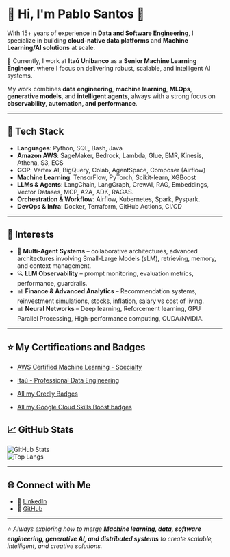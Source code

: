 # 👋 Hi, I'm Pablo Santos 👋

With 15+ years of experience in **Data and Software Engineering**, I specialize in building **cloud-native data platforms** and **Machine Learning/AI solutions** at scale. 

🚀 Currently, I work at **Itaú Unibanco** as a **Senior Machine Learning Engineer**, where I focus on delivering robust, scalable, and intelligent AI systems.  

My work combines **data engineering**, **machine learning**, **MLOps**, **generative models**, and **intelligent agents**, always with a strong focus on **observability, automation, and performance**.  

---

## 🔧 Tech Stack  

- **Languages**: Python, SQL, Bash, Java  
- **Amazon AWS**: SageMaker, Bedrock, Lambda, Glue, EMR, Kinesis, Athena, S3, ECS  
- **GCP**: Vertex AI, BigQuery, Colab, AgentSpace, Composer (Airflow)  
- **Machine Learning**: TensorFlow, PyTorch, Scikit-learn, XGBoost  
- **LLMs & Agents**: LangChain, LangGraph, CrewAI, RAG, Embeddings, Vector Datases, MCP, A2A, ADK, RAGAS. 
- **Orchestration & Workflow**: Airflow, Kubernetes, Spark, Pyspark. 
- **DevOps & Infra**: Docker, Terraform, GitHub Actions, CI/CD  

---

## 📌 Interests  

- 🤖 **Multi-Agent Systems** – collaborative architectures, advanced architectures involving Small-Large Models (sLM), retrieving, memory, and context management.
- 🔍 **LLM Observability** – prompt monitoring, evaluation metrics, performance, guardrails. 
- 📊 **Finance & Advanced Analytics** – Recommendation systems, reinvestment simulations, stocks, inflation, salary vs cost of living.
- 📊 **Neural Networks** – Deep learning, Reforcement learning, GPU Parallel Processing, High-performance computing, CUDA/NVIDIA. 

---

## ⭐️ My Certifications and Badges

- [AWS Certified Machine Learning - Specialty](https://www.credly.com/badges/2bcedd71-0b4f-47b1-b2c4-1b7d26d76924)
- [Itaú - Professional Data Engineering](https://www.credly.com/badges/83e79fa7-ddf8-4307-a3eb-1380a954e03a)

- [All my Credly Badges](https://www.credly.com/users/pablosls/badges#credly)
- [All my Google Cloud Skills Boost badges](https://www.cloudskillsboost.google/public_profiles/75202415-fbc9-43c5-985e-cfda12cb99ec)

## 📈 GitHub Stats  

![GitHub Stats](https://github-readme-stats.vercel.app/api?username=pablosls&show_icons=true&theme=tokyonight)  
![Top Langs](https://github-readme-stats.vercel.app/api/top-langs/?username=pablosls&layout=compact&theme=tokyonight)  

---

## 🌐 Connect with Me  

- 💼 [LinkedIn](https://www.linkedin.com/in/pablobrasil/)  
- 🐙 [GitHub](https://github.com/pablosls)  

---

⭐️ _Always exploring how to merge **Machine learning, data, software engineering, generative AI, and distributed systems** to create scalable, intelligent, and creative solutions._
